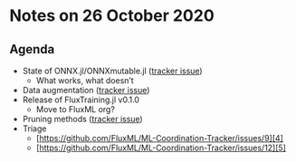 # Notes on 26 October 2020

## Agenda

- State of ONNX.jl/ONNXmutable.jl ([tracker issue][1])
	- What works, what doesn’t
- Data augmentation ([tracker issue][2])
- Release of FluxTraining.jl v0.1.0
	- Move to FluxML org?
- Pruning methods ([tracker issue][3])
- Triage
	- [https://github.com/FluxML/ML-Coordination-Tracker/issues/9][4]
	- [https://github.com/FluxML/ML-Coordination-Tracker/issues/12][5]

[1]:	https://github.com/FluxML/ML-Coordination-Tracker/issues/10
[2]:	https://github.com/FluxML/ML-Coordination-Tracker/issues/11
[3]:	https://github.com/FluxML/ML-Coordination-Tracker/issues/13
[4]:	https://github.com/FluxML/ML-Coordination-Tracker/issues/9
[5]:	https://github.com/FluxML/ML-Coordination-Tracker/issues/12